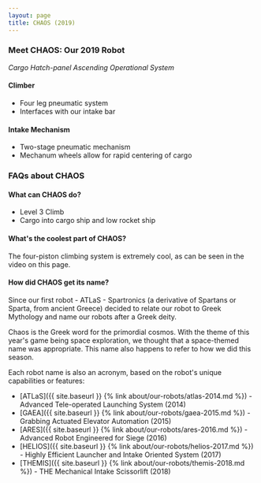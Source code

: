 ```yaml
---
layout: page
title: CHAOS (2019)
---
```


### Meet CHAOS: Our 2019 Robot
_Cargo Hatch-panel Ascending Operational System_

#### Climber
- Four leg pneumatic system
- Interfaces with our intake bar

#### Intake Mechanism
- Two-stage pneumatic mechanism
- Mechanum wheels allow for rapid centering of cargo

### FAQs about CHAOS

#### What can CHAOS do?
- Level 3 Climb
- Cargo into cargo ship and low rocket ship

#### What's the coolest part of CHAOS?
The four-piston climbing system is extremely cool, as can be seen in the video on this page.

#### How did CHAOS get its name?
Since our first robot - ATLaS - Spartronics (a derivative of Spartans or Sparta, from ancient Greece) decided to relate our robot to Greek Mythology and name our robots after a Greek deity.

Chaos is the Greek word for the primordial cosmos. With the theme of this year's game being space exploration, we thought that a space-themed name was appropriate. This name also happens to refer to how we did this season.

Each robot name is also an acronym, based on the robot's unique capabilities or features:
- [ATLaS]({{ site.baseurl }} {% link about/our-robots/atlas-2014.md %}) - Advanced Tele-operated Launching System (2014)
- [GAEA]({{ site.baseurl }} {% link about/our-robots/gaea-2015.md %}) - Grabbing Actuated Elevator Automation (2015)
- [ARES]({{ site.baseurl }} {% link about/our-robots/ares-2016.md %}) - Advanced Robot Engineered for Siege (2016)
- [HELIOS]({{ site.baseurl }} {% link about/our-robots/helios-2017.md %}) - Highly Efficient Launcher and Intake Oriented System (2017)
- [THEMIS]({{ site.baseurl }} {% link about/our-robots/themis-2018.md %}) - THE Mechanical Intake Scissorlift (2018)
